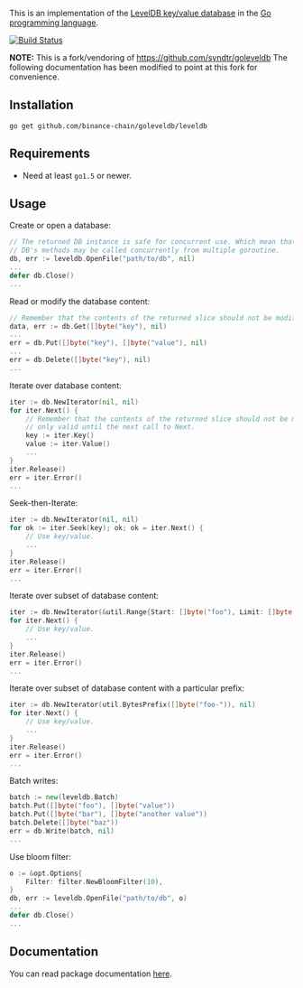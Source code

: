 This is an implementation of the [LevelDB key/value database](http:code.google.com/p/leveldb) in the [Go programming language](http:golang.org).

[![Build Status](https://travis-ci.org/binance-chain/goleveldb.png?branch=master)](https://travis-ci.org/binance-chain/goleveldb)

**NOTE:** This is a fork/vendoring of https://github.com/syndtr/goleveldb
The following documentation has been modified to point at this fork for
convenience.

Installation
-----------

	go get github.com/binance-chain/goleveldb/leveldb

Requirements
-----------

* Need at least `go1.5` or newer.

Usage
-----------

Create or open a database:
```go
// The returned DB instance is safe for concurrent use. Which mean that all
// DB's methods may be called concurrently from multiple goroutine.
db, err := leveldb.OpenFile("path/to/db", nil)
...
defer db.Close()
...
```
Read or modify the database content:
```go
// Remember that the contents of the returned slice should not be modified.
data, err := db.Get([]byte("key"), nil)
...
err = db.Put([]byte("key"), []byte("value"), nil)
...
err = db.Delete([]byte("key"), nil)
...
```

Iterate over database content:
```go
iter := db.NewIterator(nil, nil)
for iter.Next() {
	// Remember that the contents of the returned slice should not be modified, and
	// only valid until the next call to Next.
	key := iter.Key()
	value := iter.Value()
	...
}
iter.Release()
err = iter.Error()
...
```
Seek-then-Iterate:
```go
iter := db.NewIterator(nil, nil)
for ok := iter.Seek(key); ok; ok = iter.Next() {
	// Use key/value.
	...
}
iter.Release()
err = iter.Error()
...
```
Iterate over subset of database content:
```go
iter := db.NewIterator(&util.Range{Start: []byte("foo"), Limit: []byte("xoo")}, nil)
for iter.Next() {
	// Use key/value.
	...
}
iter.Release()
err = iter.Error()
...
```
Iterate over subset of database content with a particular prefix:
```go
iter := db.NewIterator(util.BytesPrefix([]byte("foo-")), nil)
for iter.Next() {
	// Use key/value.
	...
}
iter.Release()
err = iter.Error()
...
```
Batch writes:
```go
batch := new(leveldb.Batch)
batch.Put([]byte("foo"), []byte("value"))
batch.Put([]byte("bar"), []byte("another value"))
batch.Delete([]byte("baz"))
err = db.Write(batch, nil)
...
```
Use bloom filter:
```go
o := &opt.Options{
	Filter: filter.NewBloomFilter(10),
}
db, err := leveldb.OpenFile("path/to/db", o)
...
defer db.Close()
...
```
Documentation
-----------

You can read package documentation [here](http:godoc.org/github.com/binance-chain/goleveldb).
